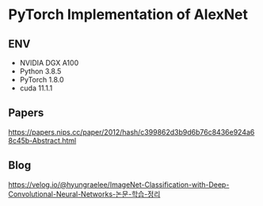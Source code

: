 # PyTorch Implementation of AlexNet

## ENV
- NVIDIA DGX A100
- Python 3.8.5
- PyTorch 1.8.0
- cuda 11.1.1

## Papers
https://papers.nips.cc/paper/2012/hash/c399862d3b9d6b76c8436e924a68c45b-Abstract.html

## Blog
https://velog.io/@hyungraelee/ImageNet-Classification-with-Deep-Convolutional-Neural-Networks-논문-학습-정리
